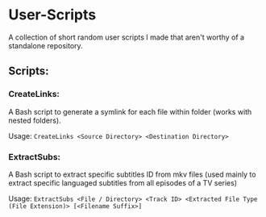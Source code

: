# User-Scripts
A collection of short random user scripts I made that aren't worthy of a standalone repository.
## Scripts:
### CreateLinks:
A Bash script to generate a symlink for each file within folder (works with nested folders).

Usage: ```CreateLinks <Source Directory> <Destination Directory>```

### ExtractSubs:
A Bash script to extract specific subtitles ID from mkv files (used mainly to extract specific languaged subtitles from all episodes of a TV series) 

  Usage: ```ExtractSubs <File / Directory> <Track ID> <Extracted File Type (File Extension)> [<Filename Suffix>]```
